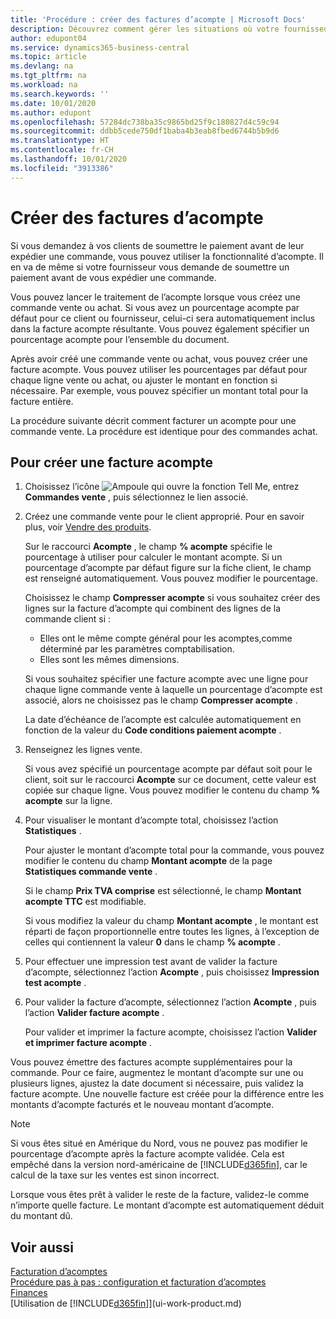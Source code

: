 ```yaml
---
title: 'Procédure : créer des factures d’acompte | Microsoft Docs'
description: Découvrez comment gérer les situations où votre fournisseur ou vous-même exigez un acompte.
author: edupont04
ms.service: dynamics365-business-central
ms.topic: article
ms.devlang: na
ms.tgt_pltfrm: na
ms.workload: na
ms.search.keywords: ''
ms.date: 10/01/2020
ms.author: edupont
ms.openlocfilehash: 57284dc738ba35c9865bd25f9c180827d4c59c94
ms.sourcegitcommit: ddbb5cede750df1baba4b3eab8fbed6744b5b9d6
ms.translationtype: HT
ms.contentlocale: fr-CH
ms.lasthandoff: 10/01/2020
ms.locfileid: "3913386"
---
```

# <a name="create-prepayment-invoices"></a>Créer des factures d’acompte

Si vous demandez à vos clients de soumettre le paiement avant de leur expédier une commande, vous pouvez utiliser la fonctionnalité d’acompte. Il en va de même si votre fournisseur vous demande de soumettre un paiement avant de vous expédier une commande.  

Vous pouvez lancer le traitement de l’acompte lorsque vous créez une commande vente ou achat. Si vous avez un pourcentage acompte par défaut pour ce client ou fournisseur, celui-ci sera automatiquement inclus dans la facture acompte résultante. Vous pouvez également spécifier un pourcentage acompte pour l’ensemble du document.

Après avoir créé une commande vente ou achat, vous pouvez créer une facture acompte. Vous pouvez utiliser les pourcentages par défaut pour chaque ligne vente ou achat, ou ajuster le montant en fonction si nécessaire. Par exemple, vous pouvez spécifier un montant total pour la facture entière.  

La procédure suivante décrit comment facturer un acompte pour une commande vente. La procédure est identique pour des commandes achat.  

## <a name="to-create-a-prepayment-invoice"></a>Pour créer une facture acompte

1. Choisissez l’icône ![Ampoule qui ouvre la fonction Tell Me](media/ui-search/search_small.png "Dites-moi ce que vous voulez faire"), entrez **Commandes vente** , puis sélectionnez le lien associé.  
2. Créez une commande vente pour le client approprié. Pour en savoir plus, voir [Vendre des produits](sales-how-sell-products.md).  

    Sur le raccourci **Acompte** , le champ **% acompte** spécifie le pourcentage à utiliser pour calculer le montant acompte. Si un pourcentage d’acompte par défaut figure sur la fiche client, le champ est renseigné automatiquement. Vous pouvez modifier le pourcentage. <!--This percentage is applied to lines where the item on that line does not already specify a prepayment percentage. The prepayment percentage is only copied from the header to lines that do not copy the default prepayment percentage from the item.-->  

    Choisissez le champ **Compresser acompte** si vous souhaitez créer des lignes sur la facture d’acompte qui combinent des lignes de la commande client si :  

    - Elles ont le même compte général pour les acomptes,comme déterminé par les paramètres comptabilisation.  
    - Elles sont les mêmes dimensions.  

    Si vous souhaitez spécifier une facture acompte avec une ligne pour chaque ligne commande vente à laquelle un pourcentage d’acompte est associé, alors ne choisissez pas le champ **Compresser acompte** .  

    La date d’échéance de l’acompte est calculée automatiquement en fonction de la valeur du **Code conditions paiement acompte** .

3. Renseignez les lignes vente.  

    Si vous avez spécifié un pourcentage acompte par défaut soit pour le client, soit sur le raccourci **Acompte** sur ce document, cette valeur est copiée sur chaque ligne. Vous pouvez modifier le contenu du champ **% acompte** sur la ligne.  

4. Pour visualiser le montant d’acompte total, choisissez l’action **Statistiques** .

    Pour ajuster le montant d’acompte total pour la commande, vous pouvez modifier le contenu du champ **Montant acompte** de la page **Statistiques commande vente** .  

    Si le champ **Prix TVA comprise** est sélectionné, le champ **Montant acompte TTC** est modifiable.  

    Si vous modifiez la valeur du champ **Montant acompte** , le montant est réparti de façon proportionnelle entre toutes les lignes, à l’exception de celles qui contiennent la valeur **0** dans le champ **% acompte** .  

5. Pour effectuer une impression test avant de valider la facture d’acompte, sélectionnez l’action **Acompte** , puis choisissez **Impression test acompte** .  
6. Pour valider la facture d’acompte, sélectionnez l’action **Acompte** , puis l’action **Valider facture acompte** .  

    Pour valider et imprimer la facture acompte, choisissez l’action **Valider et imprimer facture acompte** .  

Vous pouvez émettre des factures acompte supplémentaires pour la commande. Pour ce faire, augmentez le montant d’acompte sur une ou plusieurs lignes, ajustez la date document si nécessaire, puis validez la facture acompte. Une nouvelle facture est créée pour la différence entre les montants d’acompte facturés et le nouveau montant d’acompte.  

> [!NOTE]  
> Si vous êtes situé en Amérique du Nord, vous ne pouvez pas modifier le pourcentage d’acompte après la facture acompte validée. Cela est empêché dans la version nord\-américaine de [!INCLUDE[d365fin](includes/d365fin_md.md)], car le calcul de la taxe sur les ventes est sinon incorrect.  

 Lorsque vous êtes prêt à valider le reste de la facture, validez-le comme n’importe quelle facture. Le montant d’acompte est automatiquement déduit du montant dû.  

## <a name="see-also"></a>Voir aussi

[Facturation d’acomptes](finance-invoice-prepayments.md)  
[Procédure pas à pas : configuration et facturation d’acomptes](walkthrough-setting-up-and-invoicing-sales-prepayments.md)  
[Finances](finance.md)  
[Utilisation de [!INCLUDE[d365fin](includes/d365fin_md.md)]](ui-work-product.md)

